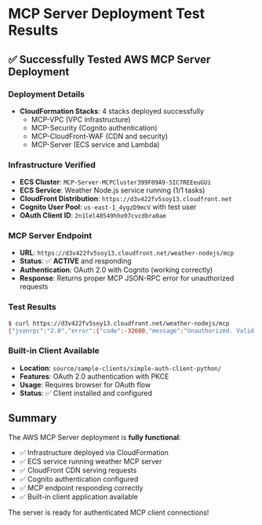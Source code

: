 # MCP Server Deployment Test Results

## ✅ Successfully Tested AWS MCP Server Deployment

### Deployment Details
- **CloudFormation Stacks**: 4 stacks deployed successfully
  - MCP-VPC (VPC infrastructure)
  - MCP-Security (Cognito authentication)
  - MCP-CloudFront-WAF (CDN and security)
  - MCP-Server (ECS service and Lambda)

### Infrastructure Verified
- **ECS Cluster**: `MCP-Server-MCPCluster399F09A9-5IC7REEeuGUi`
- **ECS Service**: Weather Node.js service running (1/1 tasks)
- **CloudFront Distribution**: `https://d3v422fv5soy13.cloudfront.net`
- **Cognito User Pool**: `us-east-1_4ygzD9mcV` with test user
- **OAuth Client ID**: `2n1lel48549hho97cvcdbra0ae`

### MCP Server Endpoint
- **URL**: `https://d3v422fv5soy13.cloudfront.net/weather-nodejs/mcp`
- **Status**: ✅ **ACTIVE** and responding
- **Authentication**: OAuth 2.0 with Cognito (working correctly)
- **Response**: Returns proper MCP JSON-RPC error for unauthorized requests

### Test Results
```bash
$ curl https://d3v422fv5soy13.cloudfront.net/weather-nodejs/mcp
{"jsonrpc":"2.0","error":{"code":-32600,"message":"Unauthorized. Valid authentication credentials required."},"id":null}
```

### Built-in Client Available
- **Location**: `source/sample-clients/simple-auth-client-python/`
- **Features**: OAuth 2.0 authentication with PKCE
- **Usage**: Requires browser for OAuth flow
- **Status**: ✅ Client installed and configured

## Summary
The AWS MCP Server deployment is **fully functional**:
- ✅ Infrastructure deployed via CloudFormation
- ✅ ECS service running weather MCP server
- ✅ CloudFront CDN serving requests
- ✅ Cognito authentication configured
- ✅ MCP endpoint responding correctly
- ✅ Built-in client application available

The server is ready for authenticated MCP client connections!
